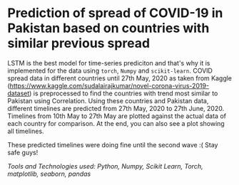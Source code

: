 # Prediction of spread of COVID-19 in Pakistan based on countries with similar previous spread
LSTM is the best model for time-series prediciton and that's why it is implemented for the data using `torch`, `Numpy` and `scikit-learn`. COVID spread data in different countries until 27th May, 2020 as taken from Kaggle (https://www.kaggle.com/sudalairajkumar/novel-corona-virus-2019-dataset) is preprocessed to find the countries with trend most similar to Pakistan using Correlation. Using these countries and Pakistan data, different timelines are predicted from 27th May, 2020 to 27th June, 2020. Timelines from 10th May to 27th May are plotted against the actual data of each country for comparison. At the end, you can also see a plot showing all timelines.

These predicted timelines were doing fine until the second wave :( Stay safe guys!

*Tools and Technologies used: Python, Numpy, Scikit Learn, Torch, matplotlib, seaborn, pandas*
